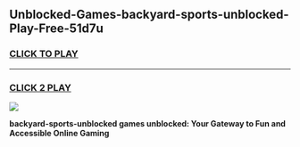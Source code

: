 
## Unblocked-Games-backyard-sports-unblocked-Play-Free-51d7u
<h3>
<a href="https://premium76.site?title=backyard-sports-unblocked&ref=18A1">CLICK TO PLAY</a></h3>
<hr>

<h3>
<a href="https://premium76.site?title=backyard-sports-unblocked&ref=18A1">CLICK 2 PLAY</a>
  
</h3>

<a href="https://premium76.site?title=backyard-sports-unblocked&ref=18A1"><img src="https://clearcache.store/games.png"></a>


**backyard-sports-unblocked games unblocked: Your Gateway to Fun and Accessible Online Gaming**
